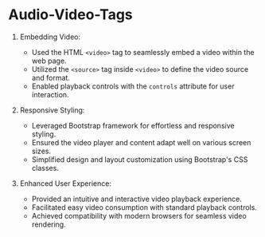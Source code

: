 # Audio-Video-Tags


1. Embedding Video:
   - Used the HTML `<video>` tag to seamlessly embed a video within the web page.
   - Utilized the `<source>` tag inside `<video>` to define the video source and format.
   - Enabled playback controls with the `controls` attribute for user interaction.

2. Responsive Styling:
   - Leveraged Bootstrap framework for effortless and responsive styling.
   - Ensured the video player and content adapt well on various screen sizes.
   - Simplified design and layout customization using Bootstrap's CSS classes.

3. Enhanced User Experience:
   - Provided an intuitive and interactive video playback experience.
   - Facilitated easy video consumption with standard playback controls.
   - Achieved compatibility with modern browsers for seamless video rendering.
